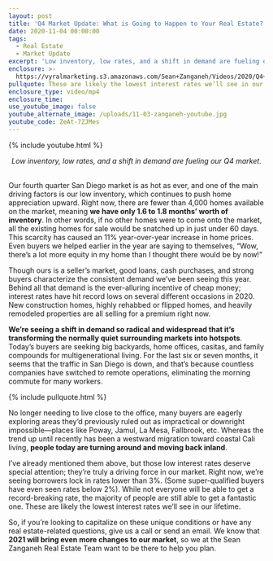 ```yaml
---
layout: post
title: 'Q4 Market Update: What is Going to Happen to Your Real Estate?'
date: 2020-11-04 00:00:00
tags:
  - Real Estate
  - Market Update
excerpt: 'Low inventory, low rates, and a shift in demand are fueling our Q4 market'
enclosure: >-
  https://vyralmarketing.s3.amazonaws.com/Sean+Zanganeh/Videos/2020/Q4+Market+Update+What+is+Going+to+Happen+to+Your+Real+Estate.mp4
pullquote: These are likely the lowest interest rates we’ll see in our lifetime.
enclosure_type: video/mp4
enclosure_time:
use_youtube_image: false
youtube_alternate_image: /uploads/11-03-zanganeh-youtube.jpg
youtube_code: ZeAt-7ZJMes
---
```


{% include youtube.html %}

<center><em>Low inventory, low rates, and a shift in demand are fueling our Q4 market.</em></center>

<br>Our fourth quarter San Diego market is as hot as ever, and one of the main driving factors is our low inventory, which continues to push home appreciation upward. Right now, there are fewer than 4,000 homes available on the market, meaning **we have only 1.6 to 1.8 months’ worth of inventory**. In other words, if no other homes were to come onto the market, all the existing homes for sale would be snatched up in just under 60 days. This scarcity has caused an 11% year-over-year increase in home prices. Even buyers we helped earlier in the year are saying to themselves, “Wow, there’s a lot more equity in my home than I thought there would be by now\!”

Though ours is a seller’s market, good loans, cash purchases, and strong buyers characterize the consistent demand we’ve been seeing this year. Behind all that demand is the ever-alluring incentive of cheap money; interest rates have hit record lows on several different occasions in 2020. New construction homes, highly rehabbed or flipped homes, and heavily remodeled properties are all selling for a premium right now.

**We’re seeing a shift in demand so radical and widespread that it’s transforming the normally quiet surrounding markets into hotspots**. Today’s buyers are seeking big backyards, home offices, casitas, and family compounds for multigenerational living. For the last six or seven months, it seems that the traffic in San Diego is down, and that’s because countless companies have switched to remote operations, eliminating the morning commute for many workers.

{% include pullquote.html %}

No longer needing to live close to the office, many buyers are eagerly exploring areas they’d previously ruled out as impractical or downright impossible—places like Poway, Jamul, La Mesa, Fallbrook, etc. Whereas the trend up until recently has been a westward migration toward coastal Cali living, **people today are turning around and moving back inland**.

I’ve already mentioned them above, but those low interest rates deserve special attention; they’re truly a driving force in our market. Right now, we’re seeing borrowers lock in rates lower than 3%. (Some super-qualified buyers have even seen rates below 2%). While not everyone will be able to get a record-breaking rate, the majority of people are still able to get a fantastic one. These are likely the lowest interest rates we’ll see in our lifetime.

So, if you’re looking to capitalize on these unique conditions or have any real estate-related questions, give us a call or send an email. We know that **2021 will bring even more changes to our market**, so we at the Sean Zanganeh Real Estate Team want to be there to help you plan.